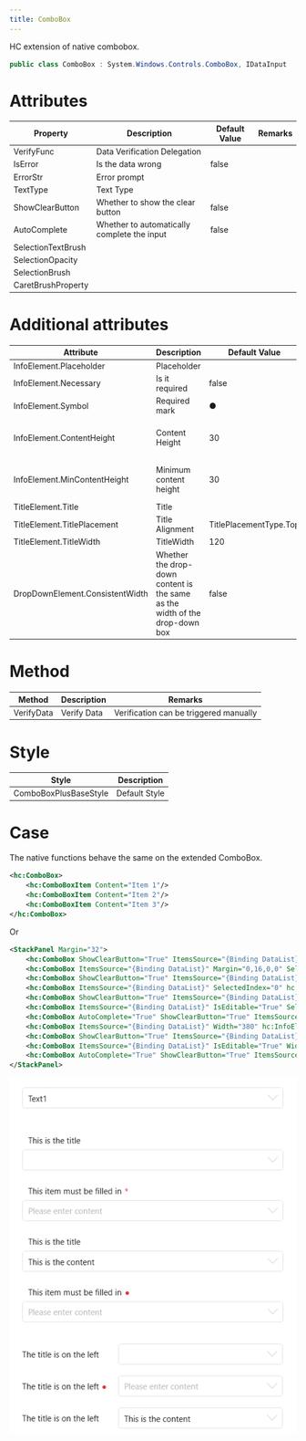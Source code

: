 ```yaml
---
title: ComboBox
---
```


HC extension of native combobox.

```cs
public class ComboBox : System.Windows.Controls.ComboBox, IDataInput
```
# Attributes
|Property|Description|Default Value|Remarks|
|-|-|-|-|
|VerifyFunc|Data Verification Delegation|||
|IsError|Is the data wrong|false||
|ErrorStr|Error prompt|||
|TextType|Text Type|||
|ShowClearButton|Whether to show the clear button|false||
|AutoComplete|Whether to automatically complete the input|false||
|SelectionTextBrush||||
|SelectionOpacity||||
|SelectionBrush||||
|CaretBrushProperty||||


# Additional attributes
|Attribute|Description|Default Value|Remarks|
|-|-|-|-|
|InfoElement.Placeholder|Placeholder|||
|InfoElement.Necessary|Is it required|false||
|InfoElement.Symbol|Required mark|●||
|InfoElement.ContentHeight|Content Height|30|Available when the title is above|
|InfoElement.MinContentHeight|Minimum content height|30|Available when the title is on top|
|TitleElement.Title|Title|||
|TitleElement.TitlePlacement|Title Alignment|TitlePlacementType.Top||
|TitleElement.TitleWidth|TitleWidth|120||
|DropDownElement.ConsistentWidth|Whether the drop-down content is the same as the width of the drop-down box|false|||

# Method
|Method|Description|Remarks|
|-|-|-|
|VerifyData|Verify Data|Verification can be triggered manually|

# Style
|Style|Description|
|-|-|
|ComboBoxPlusBaseStyle|Default Style|

# Case
The native functions behave the same on the extended ComboBox.

```xml
<hc:ComboBox>
    <hc:ComboBoxItem Content="Item 1"/>
    <hc:ComboBoxItem Content="Item 2"/>
    <hc:ComboBoxItem Content="Item 3"/>
</hc:ComboBox>

```
Or

```xml
<StackPanel Margin="32">
    <hc:ComboBox ShowClearButton="True" ItemsSource="{Binding DataList}" SelectedIndex="0"/>
    <hc:ComboBox ItemsSource="{Binding DataList}" Margin="0,16,0,0" SelectedIndex="0" IsEnabled="False"/>
    <hc:ComboBox ShowClearButton="True" ItemsSource="{Binding DataList}" SelectedIndex="0" Margin="0,16,0,0" IsEditable="True"/>
    <hc:ComboBox ItemsSource="{Binding DataList}" SelectedIndex="0" hc:InfoElement.Title="This is the title" Margin="0,32,0,0" Text="This is the content"/>
    <hc:ComboBox ShowClearButton="True" ItemsSource="{Binding DataList}" hc:InfoElement.Placeholder="This is placeholder" hc:InfoElement.Title="This is the title" hc:InfoElement.Necessary="True" Margin="0,32,0,0"/>
    <hc:ComboBox ItemsSource="{Binding DataList}" IsEditable="True" SelectedIndex="0" hc:InfoElement.Title="This is the title" Margin="0,32,0,0" Text="This is the content"/>
    <hc:ComboBox AutoComplete="True" ShowClearButton="True" ItemsSource="{Binding DataList}" IsEditable="True" hc:InfoElement.Placeholder="This is placeholder" hc:InfoElement.Title="This is the title" hc:InfoElement.Necessary="True" Margin="0,32,0,0"/>
    <hc:ComboBox ItemsSource="{Binding DataList}" Width="380" hc:InfoElement.TitleWidth="140" hc:InfoElement.TitlePlacement="Left" hc:InfoElement.Title="This is the title" Margin="0,32,0,0" Text="This is the content"/>
    <hc:ComboBox ShowClearButton="True" ItemsSource="{Binding DataList}" Width="380" hc:InfoElement.TitleWidth="140" hc:InfoElement.Placeholder="This is placeholder" hc:InfoElement.TitlePlacement="Left" hc:InfoElement.Title="This is the title" hc:InfoElement.Necessary="True" Margin="0,32,0,0"/>
    <hc:ComboBox ItemsSource="{Binding DataList}" IsEditable="True" Width="380" hc:InfoElement.TitleWidth="140" hc:InfoElement.TitlePlacement="Left" hc:InfoElement.Title="This is the title" Margin="0,32,0,0" Text="This is the content"/>
    <hc:ComboBox AutoComplete="True" ShowClearButton="True" ItemsSource="{Binding DataList}" IsEditable="True" Width="380" hc:InfoElement.TitleWidth="140" hc:InfoElement.Placeholder="This is placeholder" hc:InfoElement.TitlePlacement="Left" hc:InfoElement.Title="This is the title" hc:InfoElement.Necessary="True" Margin="0,32,0,0"/>
</StackPanel>
```
![ComboBox](https://raw.githubusercontent.com/HandyOrg/HandyOrgResource/master/HandyControl/Doc/extend_controls/ComboBox_1.png)